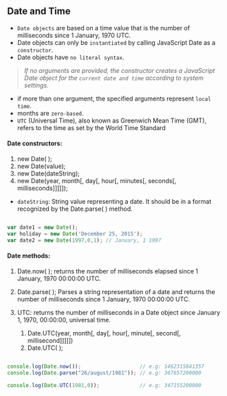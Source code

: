 ## Date and Time

* `Date objects` are based on a time value that is the number of milliseconds since 1 January, 1970 UTC.
* Date objects can only be `instantiated` by calling JavaScript Date as a `constructor`.
* Date objects have `no literal syntax`.

> _If no arguments are provided, the constructor creates a JavaScript Date object for the `current date and time` according to system settings._

* if more than one argument, the specified arguments represent `local time`.
* months are `zero-based`.
* `UTC` (Universal Time), also known as Greenwich Mean Time (GMT), refers to the time as set by the World Time Standard


#### Date constructors:

1. new Date( );
2. new Date(value);
3. new Date(dateString);
4. new Date(year, month[, day[, hour[, minutes[, seconds[, milliseconds]]]]]);

* `dateString`: String value representing a date. It should be in a format recognized by the Date.parse( ) method.

```js

var date1 = new Date();
var holiday = new Date('December 25, 2015');
var date2 = new Date(1997,0,1); // January, 1 1997

```


#### Date methods:

1. Date.now( );
returns the number of milliseconds elapsed since 1 January, 1970 00:00:00 UTC.

2. Date.parse( );
Parses a string representation of a date and returns the number of milliseconds since 1 January, 1970 00:00:00 UTC.

3. UTC:
returns the number of milliseconds in a Date object since January 1, 1970, 00:00:00, universal time.

    1. Date.UTC(year, month[, day[, hour[, minute[, second[, millisecond]]]]])
    2. Date.UTC( );

```js

console.log(Date.now());                   // e.g: 1462315841357
console.log(Date.parse("26/august/1981")); // e.g: 367657200000

console.log(Date.UTC(1981,0));             // e.g: 347155200000

```

